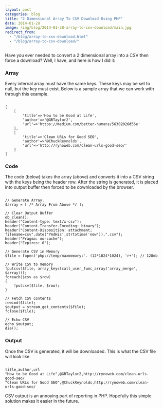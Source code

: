 ```yaml
---
layout: post
categories: blog
title: "2 Dimensional Array To CSV Download Using PHP"
date: 2014-01-28
image: /img/blog/2014-01-28-array-to-csv-download/main.jpg
redirect_from:
  - "/blog/array-to-csv-download.html"
  - "/blog/array-to-csv-download/"
---
```


Have you ever needed to convert a 2 dimensional array into a CSV then force a download? Well, I have, and here is how I did it:

### Array

Every internal array must have the same keys. These keys may be set to null, but the key must exist. Below is a sample array that we can work with through this example.

<pre><code class="php">
[
    [
        'title'=>'How to be Good at Life',
        'author'=>'@GRTaylor2',
        'url'=>'https://medium.com/better-humans/56302026d56e'
    ],
    [
        'title'=>'Clean URLs for Good SEO',
        'author'=>'@ChuckReynolds',
        'url'=>'http://rynoweb.com/clean-urls-good-seo/'
    ]
]
</code></pre>

### Code

The code (below) takes the array (above) and converts it into a CSV string with the keys being the header row. After the string is generated, it is placed into output buffer then forced to be downloaded by the browser.

<pre><code class="php">
// Generate Array.
$array = [ /* Array From Above */ ];

// Clear Output Buffer
ob_clean();
header("Content-type: text/x-csv");
header("Content-Transfer-Encoding: binary");
header("Content-Disposition: attachment; filename=csv".date('YmdHis',strtotime('now')).".csv");
header("Pragma: no-cache");
header("Expires: 0");

// Generate CSV in Memory
$file = fopen('php://temp/maxmemory:'. (12*1024*1024), 'r+'); // 128mb

// Write CSV to memory
fputcsv($file, array_keys(call_user_func_array('array_merge', $array)));
foreach($csv as $row)
{
    fputcsv($file, $row);
}

// Fetch CSV contents
rewind($file);
$output = stream_get_contents($file);
fclose($file);

// Echo CSV
echo $output;
die();
</code></pre>

### Output

Once the CSV is generated, it will be downloaded. This is what the CSV file will look like:

<pre><code class="php">
title,author,url
"How to be Good at Life",@GRTaylor2,http://rynoweb.com/clean-urls-good-seo/
"Clean URLs for Good SEO",@ChuckReynolds,http://rynoweb.com/clean-urls-good-seo/
</code></pre>

CSV output is an annoying part of reporting in PHP. Hopefully this simple solution makes it easier in the future.
